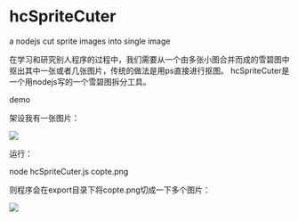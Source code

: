 hcSpriteCuter
=============

<p>a nodejs cut sprite images into single image</p>

<p>在学习和研究别人程序的过程中，我们需要从一个由多张小图合并而成的雪碧图中抠出其中一张或者几张图片，传统的做法是用ps直接进行抠图。
hcSpriteCuter是一个用nodejs写的一个雪碧图拆分工具。</p>
<p>demo</p>
<p>架设我有一张图片：</p>
<p><img src="https://raw.githubusercontent.com/luyongfugx/hcSpriteCuter/master/copte.png" ></p>
<p>运行：</p>
<p>node hcSpriteCuter.js copte.png </p>

<p>则程序会在export目录下将copte.png切成一下多个图片：</p>
<p><img src="https://raw.githubusercontent.com/luyongfugx/hcSpriteCuter/master/export/copte/copte0.png" ></p>
